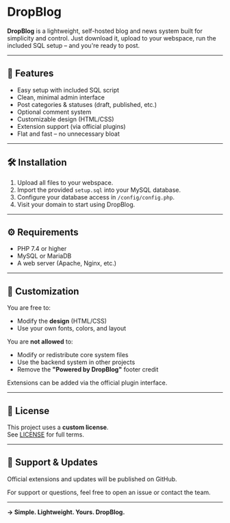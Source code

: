 # DropBlog

**DropBlog** is a lightweight, self-hosted blog and news system built for simplicity and control. Just download it, upload to your webspace, run the included SQL setup – and you're ready to post.

---

## 🚀 Features

- Easy setup with included SQL script
- Clean, minimal admin interface
- Post categories & statuses (draft, published, etc.)
- Optional comment system
- Customizable design (HTML/CSS)
- Extension support (via official plugins)
- Flat and fast – no unnecessary bloat

---

## 🛠️ Installation

1. Upload all files to your webspace.
2. Import the provided `setup.sql` into your MySQL database.
3. Configure your database access in `/config/config.php`.
4. Visit your domain to start using DropBlog.

---

## ⚙️ Requirements

- PHP 7.4 or higher
- MySQL or MariaDB
- A web server (Apache, Nginx, etc.)

---

## 📐 Customization

You are free to:

- Modify the **design** (HTML/CSS)
- Use your own fonts, colors, and layout

You are **not allowed** to:

- Modify or redistribute core system files
- Use the backend system in other projects
- Remove the **"Powered by DropBlog"** footer credit

Extensions can be added via the official plugin interface.

---

## 📄 License

This project uses a **custom license**.  
See [LICENSE](./LICENSE) for full terms.

---

## 💬 Support & Updates

Official extensions and updates will be published on GitHub.

For support or questions, feel free to open an issue or contact the team.

---

**→ Simple. Lightweight. Yours. DropBlog.**
